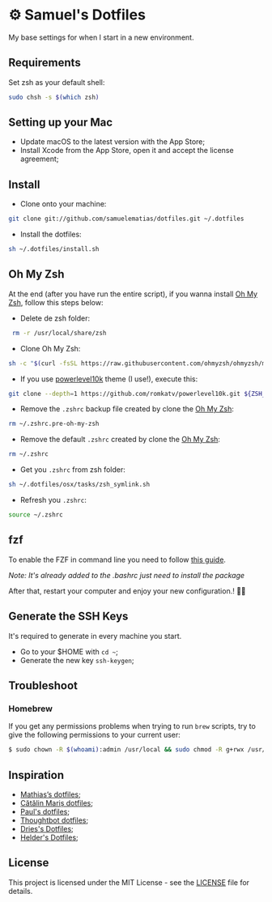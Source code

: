 # ⚙️ Samuel's Dotfiles

My base settings for when I start in a new environment.

## Requirements

Set zsh as your default shell:

```bash
sudo chsh -s $(which zsh)
```

## Setting up your Mac

- Update macOS to the latest version with the App Store;
- Install Xcode from the App Store, open it and accept the license agreement;

## Install

- Clone onto your machine:

```bash
git clone git://github.com/samuelematias/dotfiles.git ~/.dotfiles
```

- Install the dotfiles:

```bash
sh ~/.dotfiles/install.sh
```
## Oh My Zsh

At the end (after you have run the entire script), if you wanna install [Oh My Zsh](https://github.com/ohmyzsh/ohmyzsh), follow this steps below:

- Delete de zsh folder:
```bash
 rm -r /usr/local/share/zsh
```

- Clone Oh My Zsh:

```bash
sh -c "$(curl -fsSL https://raw.githubusercontent.com/ohmyzsh/ohmyzsh/master/tools/install.sh)"
```

- If you use [powerlevel10k](https://github.com/romkatv/powerlevel10k#oh-my-zsh) theme (I use!), execute this:

```bash
git clone --depth=1 https://github.com/romkatv/powerlevel10k.git ${ZSH_CUSTOM:-$HOME/.oh-my-zsh/custom}/themes/powerlevel10k
```

- Remove the `.zshrc` backup file created by clone the [Oh My Zsh](https://github.com/ohmyzsh/ohmyzsh):

```bash
rm ~/.zshrc.pre-oh-my-zsh
```

- Remove the default `.zshrc` created by clone the [Oh My Zsh](https://github.com/ohmyzsh/ohmyzsh):

```bash
rm ~/.zshrc
```

- Get you `.zshrc` from zsh folder:

```bash
sh ~/.dotfiles/osx/tasks/zsh_symlink.sh
```

- Refresh you `.zshrc`:

```bash
source ~/.zshrc
```
## fzf

To enable the FZF in command line you need to follow [this guide](https://github.com/junegunn/fzf#installation).

_Note: It's already added to the .bashrc just need to install the package_

After that, restart your computer and enjoy your new configuration.! ✌🏻

## Generate the SSH Keys

It's required to generate in every machine you start.

- Go to your $HOME with `cd ~`;
- Generate the new key `ssh-keygen`;

## Troubleshoot

### Homebrew
If you get any permissions problems when trying to run `brew` scripts, try to give the following permissions to your current user:
```bash
$ sudo chown -R $(whoami):admin /usr/local && sudo chmod -R g+rwx /usr/local
```

## Inspiration

- [Mathias’s dotfiles](https://github.com/mathiasbynens/dotfiles);
- [Cătălin Mariș dotfiles](https://github.com/alrra/dotfiles);
- [Paul's dotfiles](https://github.com/paulirish/dotfiles);
- [Thoughtbot dotfiles](https://github.com/thoughtbot/dotfiles);
- [Dries's Dotfiles](https://github.com/driesvints/dotfiles);
- [Helder's Dotfiles](https://github.com/helderburato/dotfiles);

## License

This project is licensed under the MIT License - see the [LICENSE](LICENSE) file for details.

